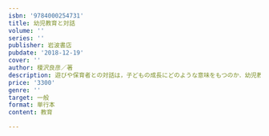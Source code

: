 ```yaml
---
isbn: '9784000254731'
title: 幼児教育と対話
volume: ''
series: ''
publisher: 岩波書店
pubdate: '2018-12-19'
cover: ''
author: 榎沢良彦／著
description: 遊びや保育者との対話は，子どもの成長にどのような意味をもつのか．幼児教育のあり方を具的に検証．
price: '3300'
genre: ''
target: 一般
format: 単行本
content: 教育

---
```

